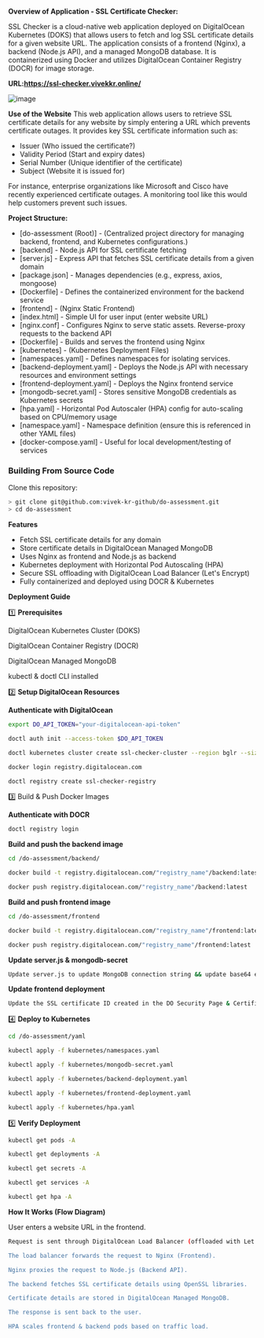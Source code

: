 **Overview of Application - SSL Certificate Checker:**

SSL Checker is a cloud-native web application deployed on DigitalOcean Kubernetes (DOKS) that allows users to fetch and log SSL certificate details for a given website URL. The application consists of a frontend (Nginx), a backend (Node.js API), and a managed MongoDB database. It is containerized using Docker and utilizes DigitalOcean Container Registry (DOCR) for image storage.

**URL:https://ssl-checker.vivekkr.online/**

![image](https://github.com/user-attachments/assets/c70e476d-8f4b-4dc2-806e-71d7292d1d4e)


**Use of the Website**
This web application allows users to retrieve SSL certificate details for any website by simply entering a URL which prevents certificate outages. It provides key SSL certificate information such as:
* Issuer (Who issued the certificate?)
* Validity Period (Start and expiry dates)
* Serial Number (Unique identifier of the certificate)
* Subject (Website it is issued for)
  
For instance, enterprise organizations like Microsoft and Cisco have recently experienced certificate outages. A monitoring tool like this would help customers prevent such issues.

**Project Structure:**
* [do-assessment (Root)] - (Centralized project directory for managing backend, frontend, and Kubernetes configurations.)
* [backend] - Node.js API for SSL certificate fetching
* [server.js] - Express API that fetches SSL certificate details from a given domain
* [package.json] - Manages dependencies (e.g., express, axios, mongoose)
* [Dockerfile] - Defines the containerized environment for the backend service
* [frontend] - (Nginx Static Frontend)
* [index.html] - Simple UI for user input (enter website URL)
* [nginx.conf] - Configures Nginx to serve static assets. Reverse-proxy requests to the backend API
* [Dockerfile] - Builds and serves the frontend using Nginx
* [kubernetes] - (Kubernetes Deployment Files)
* [namespaces.yaml] - Defines namespaces for isolating services.
* [backend-deployment.yaml] - Deploys the Node.js API with necessary resources and environment settings
* [frontend-deployment.yaml] - Deploys the Nginx frontend service
* [mongodb-secret.yaml] - Stores sensitive MongoDB credentials as Kubernetes secrets
* [hpa.yaml] - Horizontal Pod Autoscaler (HPA) config for auto-scaling based on CPU/memory usage
* [namespace.yaml] - Namespace definition (ensure this is referenced in other YAML files)
* [docker-compose.yaml] - Useful for local development/testing of services

### Building From Source Code

Clone this repository:

```bash
> git clone git@github.com:vivek-kr-github/do-assessment.git
> cd do-assessment
```
**Features**

* Fetch SSL certificate details for any domain
* Store certificate details in DigitalOcean Managed MongoDB
* Uses Nginx as frontend and Node.js as backend
* Kubernetes deployment with Horizontal Pod Autoscaling (HPA)
* Secure SSL offloading with DigitalOcean Load Balancer (Let's Encrypt)
* Fully containerized and deployed using DOCR & Kubernetes

**Deployment Guide**

1️⃣ **Prerequisites**

DigitalOcean Kubernetes Cluster (DOKS)

DigitalOcean Container Registry (DOCR)

DigitalOcean Managed MongoDB

kubectl & doctl CLI installed

2️⃣ **Setup DigitalOcean Resources**

**Authenticate with DigitalOcean**

```bash
export DO_API_TOKEN="your-digitalocean-api-token"

doctl auth init --access-token $DO_API_TOKEN

doctl kubernetes cluster create ssl-checker-cluster --region bglr --size s-2vcpu-4gb --count 2

docker login registry.digitalocean.com

doctl registry create ssl-checker-registry
```

3️⃣ Build & Push Docker Images

**Authenticate with DOCR**

```bash
doctl registry login
```

**Build and push the backend image**
```bash
cd /do-assessment/backend/
```

```bash
docker build -t registry.digitalocean.com/"registry_name"/backend:latest .
```

```bash
docker push registry.digitalocean.com/"registry_name"/backend:latest
```

**Build and push frontend image**

```bash
cd /do-assessment/frontend
```

```bash
docker build -t registry.digitalocean.com/"registry_name"/frontend:latest .
```

```bash
docker push registry.digitalocean.com/"registry_name"/frontend:latest
```

**Update server.js & mongodb-secret**

```bash
Update server.js to update MongoDB connection string && update base64 encoded connection string in mmongodb-secrets.yaml
```

**Update frontend deployment**

```bash
Update the SSL certificate ID created in the DO Security Page & Certificate ID can be found by executing "doctl compute certificate list"
```

4️⃣ **Deploy to Kubernetes**

```bash
cd /do-assessment/yaml

kubectl apply -f kubernetes/namespaces.yaml

kubectl apply -f kubernetes/mongodb-secret.yaml

kubectl apply -f kubernetes/backend-deployment.yaml

kubectl apply -f kubernetes/frontend-deployment.yaml

kubectl apply -f kubernetes/hpa.yaml
```

5️⃣ **Verify Deployment**

```bash
kubectl get pods -A

kubectl get deployments -A

kubectl get secrets -A

kubectl get services -A

kubectl get hpa -A
```

**How It Works (Flow Diagram)**

User enters a website URL in the frontend.

```bash
Request is sent through DigitalOcean Load Balancer (offloaded with Let's Encrypt SSL).

The load balancer forwards the request to Nginx (Frontend).

Nginx proxies the request to Node.js (Backend API).

The backend fetches SSL certificate details using OpenSSL libraries.

Certificate details are stored in DigitalOcean Managed MongoDB.

The response is sent back to the user.

HPA scales frontend & backend pods based on traffic load.
```
